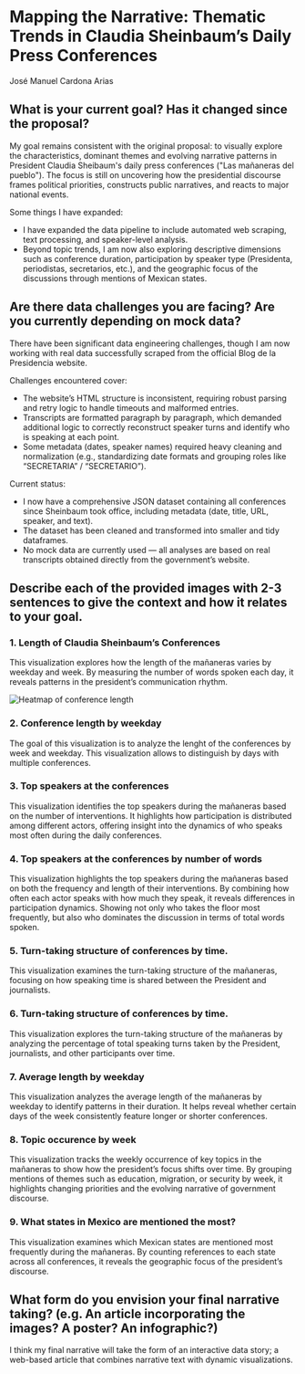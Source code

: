 # Mapping the Narrative: Thematic Trends in Claudia Sheinbaum’s Daily Press Conferences

José Manuel Cardona Arias

## What is your current goal? Has it changed since the proposal?

My goal remains consistent with the original proposal: to visually explore the characteristics, dominant themes and evolving narrative patterns in President Claudia Sheibaum's daily press conferences ("Las mañaneras del pueblo"). The focus is still on uncovering how the presidential discourse frames political priorities, constructs public narratives, and reacts to major national events. 

Some things I have expanded:
- I have expanded the data pipeline to include automated web scraping, text processing, and speaker-level analysis.
- Beyond topic trends, I am now also exploring descriptive dimensions such as conference duration, participation by speaker type (Presidenta, periodistas, secretarios, etc.), and the geographic focus of the discussions through mentions of Mexican states.

## Are there data challenges you are facing? Are you currently depending on mock data?
There have been significant data engineering challenges, though I am now working with real data successfully scraped from the official Blog de la Presidencia website. 

Challenges encountered cover:
- The website’s HTML structure is inconsistent, requiring robust parsing and retry logic to handle timeouts and malformed entries.
- Transcripts are formatted paragraph by paragraph, which demanded additional logic to correctly reconstruct speaker turns and identify who is speaking at each point.
- Some metadata (dates, speaker names) required heavy cleaning and normalization (e.g., standardizing date formats and grouping roles like “SECRETARIA” / “SECRETARIO”).
  
Current status:
- I now have a comprehensive JSON dataset containing all conferences since Sheinbaum took office, including metadata (date, title, URL, speaker, and text).
- The dataset has been cleaned and transformed into smaller and tidy dataframes.
- No mock data are currently used — all analyses are based on real transcripts obtained directly from the government’s website.

## Describe each of the provided images with 2-3 sentences to give the context and how it relates to your goal.

### 1. Length of Claudia Sheinbaum’s Conferences
This visualization explores how the length of the mañaneras varies by weekday and week. By measuring the number of words spoken each day, it reveals patterns in the president’s communication rhythm.

![Heatmap of conference length]()

### 2. Conference length by weekday
The goal of this visualization is to analyze the lenght of the conferences by week and weekday. This visualization allows to distinguish by days with multiple conferences.

### 3. Top speakers at the conferences
This visualization identifies the top speakers during the mañaneras based on the number of interventions. It highlights how participation is distributed among different actors, offering insight into the dynamics of who speaks most often during the daily conferences.

### 4. Top speakers at the conferences by number of words
This visualization highlights the top speakers during the mañaneras based on both the frequency and length of their interventions. By combining how often each actor speaks with how much they speak, it reveals differences in participation dynamics. Showing not only who takes the floor most frequently, but also who dominates the discussion in terms of total words spoken.

### 5. Turn-taking structure of conferences by time. 
This visualization examines the turn-taking structure of the mañaneras, focusing on how speaking time is shared between the President and journalists.

### 6. Turn-taking structure of conferences by time. 
This visualization explores the turn-taking structure of the mañaneras by analyzing the percentage of total speaking turns taken by the President, journalists, and other participants over time.

### 7. Average length by weekday
This visualization analyzes the average length of the mañaneras by weekday to identify patterns in their duration. It helps reveal whether certain days of the week consistently feature longer or shorter conferences.

### 8. Topic occurence by week
This visualization tracks the weekly occurrence of key topics in the mañaneras to show how the president’s focus shifts over time. By grouping mentions of themes such as education, migration, or security by week, it highlights changing priorities and the evolving narrative of government discourse.

### 9. What states in Mexico are mentioned the most?
This visualization examines which Mexican states are mentioned most frequently during the mañaneras. By counting references to each state across all conferences, it reveals the geographic focus of the president’s discourse.

## What form do you envision your final narrative taking? (e.g. An article incorporating the images? A poster? An infographic?)

I think my final narrative will take the form of an interactive data story; a web-based article that combines narrative text with dynamic visualizations.
